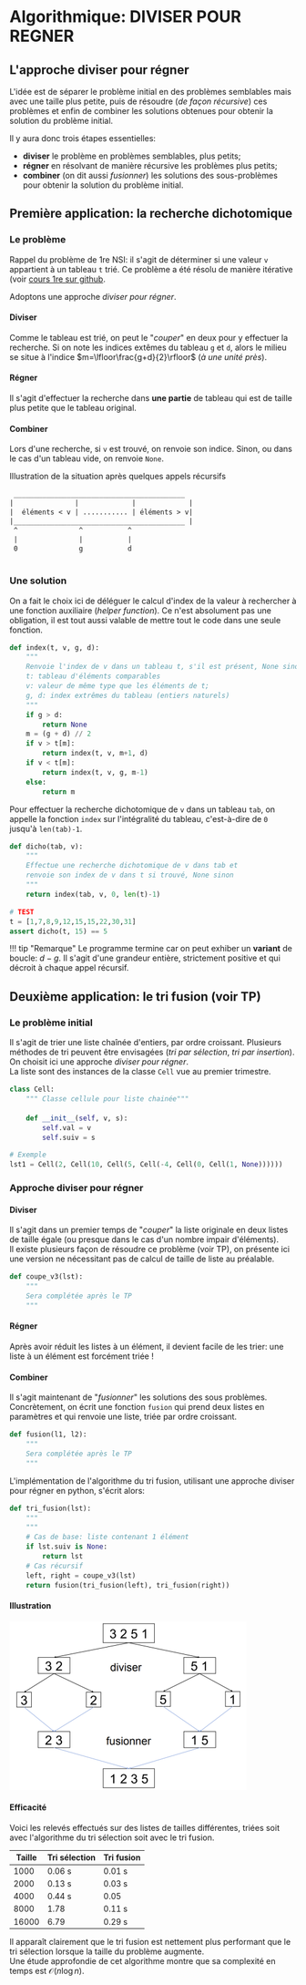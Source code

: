 # Algorithmique: DIVISER POUR REGNER


## L'approche diviser pour régner

L'idée est de séparer le problème initial en des problèmes semblables mais avec une taille plus petite, puis de résoudre (*de façon récursive*) ces problèmes et enfin de combiner les solutions obtenues pour obtenir la solution du problème initial.  

Il y aura donc trois étapes essentielles:  

* **diviser** le problème en problèmes semblables, plus petits;
* **régner** en résolvant de manière récursive les problèmes plus petits;
* **combiner** (on dit aussi *fusionner*) les solutions des sous-problèmes pour obtenir la solution du problème initial.

## Première application: la recherche dichotomique

### Le problème

Rappel du problème de 1re NSI: il s'agit de déterminer si une valeur `v` appartient à un tableau `t` trié. Ce problème a été résolu de manière itérative (voir [cours 1re sur github](https://brunodrd.github.io/book/algo/recherche_dico_v2.html).  

Adoptons une approche *diviser pour régner*.

#### Diviser  
Comme le tableau est trié, on peut le "*couper*" en deux pour y effectuer la recherche. Si on note les indices extêmes du tableau `g` et `d`, alors le milieu se situe à l'indice $m=\lfloor\frac{g+d}{2}\rfloor$ (*à une unité près*).  

#### Régner 
Il s'agit d'effectuer la recherche dans **une partie** de tableau qui est de taille plus petite que le tableau original.  

#### Combiner  
Lors d'une recherche, si `v` est trouvé, on renvoie son indice. Sinon, ou dans le cas d'un tableau vide, on renvoie `None`.

Illustration de la situation après quelques appels récursifs  

```
 __________________________________________
|               |             |             |
|  éléments < v | ........... | éléments > v|
|__________________________________________ |
 ^               ^           ^               
 |               |           |
 0               g           d
 
```
 
### Une solution

On a fait le choix ici de déléguer le calcul d'index de la valeur à rechercher à une fonction auxiliaire (*helper function*). Ce n'est absolument pas une obligation, il est tout aussi valable de mettre tout le code dans une seule fonction. 


```python
def index(t, v, g, d):
    """
    Renvoie l'index de v dans un tableau t, s'il est présent, None sinon.
    t: tableau d'éléments comparables
    v: valeur de même type que les éléments de t;
    g, d: index extrêmes du tableau (entiers naturels)
    """
    if g > d: 
        return None
    m = (g + d) // 2
    if v > t[m]:
        return index(t, v, m+1, d)
    if v < t[m]:
        return index(t, v, g, m-1)
    else:
        return m        
```

Pour effectuer la recherche dichotomique de `v` dans un tableau `tab`, on appelle la fonction `index` sur l'intégralité du tableau, c'est-à-dire de `0` jusqu'à `len(tab)-1`.


```python
def dicho(tab, v):
    """
    Effectue une recherche dichotomique de v dans tab et
    renvoie son index de v dans t si trouvé, None sinon
    """
    return index(tab, v, 0, len(t)-1)
```


```python
# TEST
t = [1,7,8,9,12,15,15,22,30,31]
assert dicho(t, 15) == 5
```

!!! tip "Remarque"
    Le programme termine car on peut exhiber un **variant** de boucle: $d-g$. Il s'agit d'une grandeur 
    entière, strictement positive et qui décroit à chaque appel récursif.

## Deuxième application: le tri fusion (voir TP)

### Le problème initial

Il s'agit de trier une liste chaînée d'entiers, par ordre croissant. Plusieurs méthodes de tri peuvent être envisagées (*tri par sélection*, *tri par insertion*). On choisit ici une approche *diviser pour régner*.  
La liste sont des instances de la classe `Cell` vue au premier trimestre.


```python
class Cell:
    """ Classe cellule pour liste chainée"""
    
    def __init__(self, v, s):
        self.val = v
        self.suiv = s
```


```python
# Exemple
lst1 = Cell(2, Cell(10, Cell(5, Cell(-4, Cell(0, Cell(1, None))))))
```

### Approche diviser pour régner

#### Diviser 

Il s'agit dans un premier temps de "*couper*" la liste originale en deux listes de taille égale (ou presque dans le cas d'un nombre impair d'éléments).  
Il existe plusieurs façon de résoudre ce problème (voir TP), on présente ici une version ne nécessitant pas de calcul de taille de liste au préalable.


```python
def coupe_v3(lst):
    """
    Sera complétée après le TP
    """
```

#### Régner

Après avoir réduit les listes à un élément, il devient facile de les trier: une liste à un élément est forcément triée !

#### Combiner

Il s'agit maintenant de "*fusionner*" les solutions des sous problèmes. Concrètement, on écrit une fonction `fusion` qui prend deux listes en paramètres et qui renvoie une liste, triée par ordre croissant.


```python
def fusion(l1, l2):
    """
    Sera complétée après le TP
    """
```

L'implémentation de l'algorithme du tri fusion, utilisant une approche diviser pour régner en python, s'écrit alors:


```python
def tri_fusion(lst):
    """
    """
    # Cas de base: liste contenant 1 élément
    if lst.suiv is None:
        return lst
    # Cas récursif
    left, right = coupe_v3(lst)
    return fusion(tri_fusion(left), tri_fusion(right))
```

#### Illustration

![diviser_regner](img/diviser_regner.png)

#### Efficacité

Voici les relevés effectués sur des listes de tailles différentes, triées soit avec l'algorithme du tri sélection soit avec le tri fusion.  

| Taille 	| Tri sélection 	| Tri fusion 	|
|--------	|---------------	|------------	|
| 1000   	| 0.06 s        	| 0.01 s     	|
| 2000   	| 0.13 s        	| 0.03 s     	|
| 4000   	| 0.44 s        	| 0.05       	|
| 8000   	| 1.78          	| 0.11 s     	|
| 16000  	| 6.79          	| 0.29 s     	|

Il apparaît clairement que le tri fusion est nettement plus performant que le tri sélection lorsque la taille du problème augmente.  
Une étude approfondie de cet algorithme montre que sa complexité en temps est $\mathcal{O}(n\log{}n)$.
